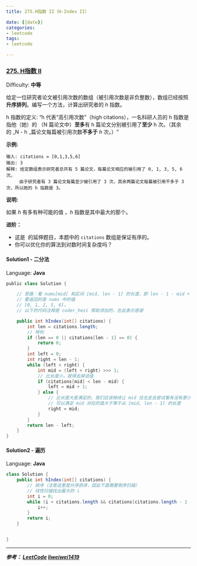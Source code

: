 ```yaml
---
title: 275.H指数 II（H-Index II）

date: {{date}}
categories:
- leetcode
tags:
- leetcode

---
```

### [275\. H指数 II](https://leetcode-cn.com/problems/h-index-ii/)

Difficulty: **中等**


给定一位研究者论文被引用次数的数组（被引用次数是非负整数），数组已经按照**升序排列**。编写一个方法，计算出研究者的 _h_ 指数。

h 指数的定义: “h 代表“高引用次数”（high citations），一名科研人员的 h 指数是指他（她）的 （N 篇论文中）**至多**有 h 篇论文分别被引用了**至少** h 次。（其余的 _N - h _篇论文每篇被引用次数**不多于** _h_ 次。）"

**示例:**

```
输入: citations = [0,1,3,5,6]
输出: 3
解释: 给定数组表示研究者总共有 5 篇论文，每篇论文相应的被引用了 0, 1, 3, 5, 6 次。
     由于研究者有 3 篇论文每篇至少被引用了 3 次，其余两篇论文每篇被引用不多于 3 次，所以她的 h 指数是 3。
```

**说明:**

如果 _h_ 有多有种可能的值 ，_h_ 指数是其中最大的那个。

**进阶：**

*   这是  的延伸题目，本题中的 `citations` 数组是保证有序的。
*   你可以优化你的算法到对数时间复杂度吗？


#### Solution1 - 二分法

Language: **Java**

```java
​public class Solution {

    // 思路：看 nums[mid] 和区间 [mid, len - 1] 的长度，即 len - 1 - mid + 1 = len - mid
    // 要返回的是 nums 中的值
    // [0, 1, 2, 5, 6]，
    // 以下的代码注释是 coder_hezi 帮助添加的，在此表示感谢

    public int hIndex(int[] citations) {
        int len = citations.length;
        // 特判
        if (len == 0 || citations[len - 1] == 0) {
            return 0;
        }
        int left = 0;
        int right = len - 1;
        while (left < right) {
            int mid = (left + right) >>> 1;
            // 比长度小，就得去掉该值
            if (citations[mid] < len - mid) {
                left = mid + 1;
            } else {
                // 比长度大是满足的，我们应该继续让 mid 往左走去尝试看有没有更小的 mid 值
                // 可以满足 mid 对应的值大于等于从 [mid, len - 1] 的长度
                right = mid;
            }
        }
        return len - left;
    }
}
```

#### Solution2 - 遍历

Language: **Java**

```java
class Solution {
    public int hIndex(int[] citations) {
        // 排序（注意这里是升序排序，因此下面需要倒序扫描）
        // 线性扫描找出最大的 i
        int i = 0;
        while (i < citations.length && citations[citations.length - 1 - i] > i) {
            i++;
        }
        return i;
    }


}
```

---
***参考：
[LeetCode](https://leetcode-cn.com/problems/h-index-ii/submissions/)
[liweiwei1419](https://leetcode-cn.com/problems/h-index-ii/solution/jian-er-zhi-zhi-er-fen-cha-zhao-by-liweiwei1419-2/)***
